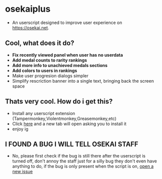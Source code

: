 # osekaiplus
* An userscript designed to improve user experience on https://osekai.net.

## Cool, what does it do?
* **Fix recently viewed panel when user has no userdata**
* **Add medal counts to rarity rankings**
* **Add more info to unachieved medals sections**
* **Add colors to users in rankings**
* Make user progresion dialogs simpler
* Simplify rescriction banner into a single text, bringing back the screen space

## Thats very cool. How do i get this?
* Install any userscript extension (Tampermonkey,Violentmonkey,Greasemonkey,etc)
* Click [here](./osekaiplus.user.js?raw=1) and a new tab will open asking you to install it
* enjoy ig

## I FOUND A BUG I WILL TELL OSEKAI STAFF
* No, please first check if the bug is still there after the userscript is turned off, don't annoy the staff just for a silly bug they don't even have anything to do, if the bug is only present when the script is on, [open a new issue](https://github.com/EXtremeExploit/osekaiplus/issues/new)
